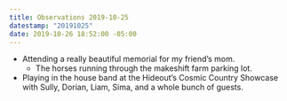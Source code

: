 ```yaml
---
title: Observations 2019-10-25
datestamp: "20191025"
date: 2019-10-26 18:52:00 -05:00
---
```


- Attending a really beautiful memorial for my friend’s mom.
	- The horses running through the makeshift farm parking lot.
- Playing in the house band at the Hideout’s Cosmic Country Showcase with Sully, Dorian, Liam, Sima, and a whole bunch of guests.
